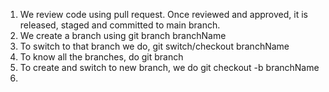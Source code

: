 1. We review code using pull request. Once reviewed and approved, it is released, staged and
committed to main branch.
2. We create a branch using git branch branchName
3. To switch to that branch we do, git switch/checkout branchName
4. To know all the branches, do git branch
5. To create and switch to new branch, we do git checkout -b branchName
6. 